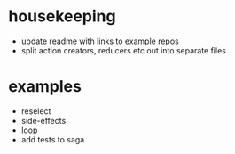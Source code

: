 # housekeeping

- update readme with links to example repos
- split action creators, reducers etc out into separate files

# examples

- reselect
- side-effects
- loop
- add tests to saga
